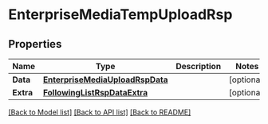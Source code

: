 # EnterpriseMediaTempUploadRsp

## Properties

Name | Type | Description | Notes
------------ | ------------- | ------------- | -------------
**Data** | [**EnterpriseMediaUploadRspData**](EnterpriseMediaUploadRsp_data.md) |  | [optional] 
**Extra** | [**FollowingListRspDataExtra**](FollowingListRsp_data_extra.md) |  | [optional] 

[[Back to Model list]](../README.md#documentation-for-models) [[Back to API list]](../README.md#documentation-for-api-endpoints) [[Back to README]](../README.md)


